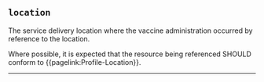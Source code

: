 ## `location`

The service delivery location where the vaccine administration occurred by reference to the location. 

Where possible, it is expected that the resource being referenced SHOULD conform to {{pagelink:Profile-Location}}.

---